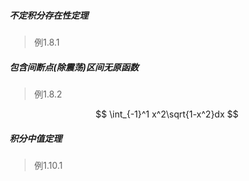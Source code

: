 ##### 不定积分存在性定理

> 例1.8.1

##### 包含间断点(除震荡)区间无原函数

> 例1.8.2

$$
\int_{-1}^1 x^2\sqrt{1-x^2}dx
$$

##### 积分中值定理

> 例1.10.1